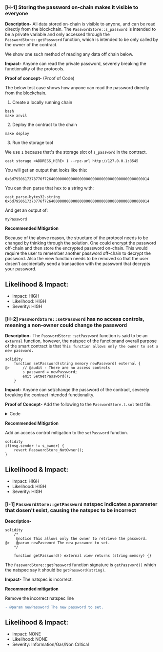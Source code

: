 ### [H-1] Storing the password on-chain makes it visible to everyone

**Description-** All data stored on-chain is visible to anyone, and can be read directly from the blockchain. The `PasswordStore::s_password` is intended to be a private variable and only accessed through the `PasswordStore::getPassword` function, which is intended to be only called by the owner of the contract.

We show one such method of reading any data off chain below.

**Impact-** Anyone can read the private password, severely breaking the functionality of the protocols.

**Proof of concept-** (Proof of Code)

The below test case shows how anyone can read the password directly from the blockchain.

1. Create a locally running chain
```
bash
make anvil
```

2. Deploy the contract to the chain

```
make deploy
```

3. Run the storage tool

We use `1` because that's the storage slot of `s_password` in the contract.

```
cast storage <ADDRESS_HERE> 1 --rpc-url http://127.0.0.1:8545
```

You will get an output that looks like this:

`0x6d7950617373776f726400000000000000000000000000000000000000000014`

You can then parse that hex to a string with:

```
cast parse-bytes32-string 0x6d7950617373776f726400000000000000000000000000000000000000000014
```

And get an output of:

```
myPassword
```

**Recommended Mitigation**

Because of the above reason, the structure of the protocol needs to be changed by thinking through the solution. One could encrypt the password off-chain and then store the encrypted password on-chain. This would require the user to remember another password off-chain to decrypt the password. Also the view function needs to be removed so that the user dosen't accidentally send a transaction with the password that decrypts your password.


## Likelihood & Impact:
- Impact: HIGH
- Likelihood: HIGH
- Severity: HIGH

### [H-2] `PasswordStore::setPassword` has no access controls, meaning a non-owner could change the password

**Description-** The `PasswordStore::setPassword` function is said to be an `external` function, however, the natspec of the functionand overall purpose of the smart contract is that `This function allows only the owner to set a new password.`

```
solidity
    function setPassword(string memory newPassword) external {
@>      // @audit - There are no access controls
        s_password = newPassword;
        emit SetNetPassword();
    }
```

**Impact-** Anyone can set/change the password of the contract, severely breaking the contract intended functionality.

**Proof of Concept-** Add the following to the `PasswordStore.t.sol` test file.

<details>
<summary>Code</summary>

```
solidity
    function test_anyone_can_set_password(address randomAddress) public {
        vm.assume(randomAddress != owner);

        vm.prank(randomAddress);
        string memory expectedPassword = "myNewPassword";
        passwordStore.setPassword(expectedPassword);

        vm.prank(owner);
        string memory actualPassword = passwordStore.getPassword();
        assertEq(actualPassword, expectedPassword);
    }
```

</details>

**Recommended Mitigation**

Add an access control mitigation to the `setPassword` function.

```
solidity
if(msg.sender != s_owner) {
    revert PasswordStore_NotOwner();
}
```

## Likelihood & Impact:
- Impact: HIGH
- Likelihood: HIGH
- Severity: HIGH

### [I-1] `PasswordStore::getPassword` natspec indicates a parameter that dosen't exist, causing the natspec to be incorrect

**Description-** 

```
solidity
    /*
     @notice This allows only the owner to retrieve the password.
@>   @param newPassword The new password to set.
    */

    function getPassword() external view returns (string memory) {}
```

The `PasswordStore::getPassword` function signature is `getPassword()` which the natspec say it should be `getPassword(string)`.

**Impact-** The natspec is incorrect.

**Recommended mitigation**

Remove the incorrect natspec line

```diff
- @param newPassword The new password to set.
```

## Likelihood & Impact:
- Impact: NONE
- Likelihood: NONE
- Severity: Information/Gas/Non Critical
